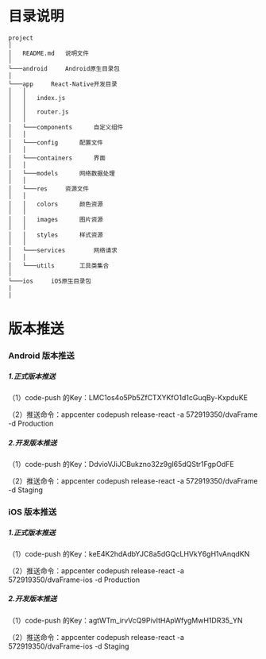 # 目录说明
```
project
│
│   README.md   说明文件
│
└───android     Android原生目录包
│
└───app     React-Native开发目录
│   │  
│   │   index.js
│   │  
│   │   router.js
│   │   
│   └───components      自定义组件
│   │   
│   └───config      配置文件
│   │   
│   └───containers      界面
│   │   
│   └───models      网络数据处理
│   │   
│   └───res     资源文件
│   │  
│   │   colors      颜色资源
│   │  
│   │   images      图片资源
│   │  
│   │   styles      样式资源
│   │   
│   └───services        网络请求
│   │   
│   └───utils       工具类集合
│   
└───ios     iOS原生目录包
|
|
```
# 版本推送

### Android 版本推送
##### 1.正式版本推送
（1）code-push 的Key：LMC1os4o5Pb5ZfCTXYKfO1d1cGuqBy-KxpduKE

（2）推送命令：appcenter codepush release-react -a 572919350/dvaFrame -d Production
##### 2.开发版本推送
（1）code-push 的Key：DdvioVJiJCBukzno32z9gl65dQStr1FgpOdFE

（2）推送命令：appcenter codepush release-react -a 572919350/dvaFrame -d Staging

### iOS 版本推送
##### 1.正式版本推送
（1）code-push 的Key：keE4K2hdAdbYJC8a5dGQcLHVkY6gH1vAnqdKN

（2）推送命令：appcenter codepush release-react -a 572919350/dvaFrame-ios -d Production
##### 2.开发版本推送
（1）code-push 的Key：agtWTm_irvVcQ9PivItHApWfygMwH1DR35_YN

（2）推送命令：appcenter codepush release-react -a 572919350/dvaFrame-ios -d Staging